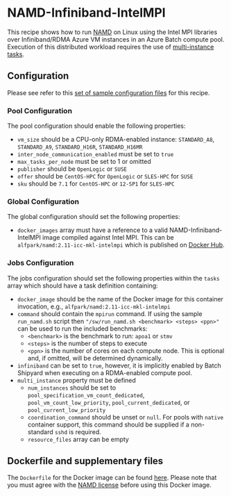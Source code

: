 # NAMD-Infiniband-IntelMPI
This recipe shows how to run [NAMD](http://www.ks.uiuc.edu/Research/namd/)
on Linux using the Intel MPI libraries over Infiniband/RDMA Azure VM
instances in an Azure Batch compute pool. Execution of this distributed
workload requires the use of
[multi-instance tasks](../docs/80-batch-shipyard-multi-instance-tasks.md).

## Configuration
Please see refer to this [set of sample configuration files](./config) for
this recipe.

### Pool Configuration
The pool configuration should enable the following properties:
* `vm_size` should be a CPU-only RDMA-enabled instance:
`STANDARD_A8`, `STANDARD_A9`, `STANDARD_H16R`, `STANDARD_H16MR`
* `inter_node_communication_enabled` must be set to `true`
* `max_tasks_per_node` must be set to 1 or omitted
* `publisher` should be `OpenLogic` or `SUSE`
* `offer` should be `CentOS-HPC` for `OpenLogic` or `SLES-HPC` for `SUSE`
* `sku` should be `7.1` for `CentOS-HPC` or `12-SP1` for `SLES-HPC`

### Global Configuration
The global configuration should set the following properties:
* `docker_images` array must have a reference to a valid
NAMD-Infiniband-IntelMPI image compiled against Intel MPI. This
can be `alfpark/namd:2.11-icc-mkl-intelmpi` which is published on
[Docker Hub](https://hub.docker.com/r/alfpark/namd/).

### Jobs Configuration
The jobs configuration should set the following properties within the `tasks`
array which should have a task definition containing:
* `docker_image` should be the name of the Docker image for this container invocation,
e.g., `alfpark/namd:2.11-icc-mkl-intelmpi`
* `command` should contain the `mpirun` command. If using the sample
`run_namd.sh` script then `"/sw/run_namd.sh <benchmark> <steps> <ppn>"`
can be used to run the included benchmarks:
  * `<benchmark>` is the benchmark to run: `apoa1` or `stmv`
  * `<steps>` is the number of steps to execute
  * `<ppn>` is the number of cores on each compute node. This is optional
    and, if omitted, will be determined dynamically.
* `infiniband` can be set to `true`, however, it is implicitly enabled by
Batch Shipyard when executing on a RDMA-enabled compute pool.
* `multi_instance` property must be defined
  * `num_instances` should be set to `pool_specification_vm_count_dedicated`,
    `pool_vm_count_low_priority`, `pool_current_dedicated`, or
    `pool_current_low_priority`
  * `coordination_command` should be unset or `null`. For pools with
    `native` container support, this command should be supplied if
    a non-standard `sshd` is required.
  * `resource_files` array can be empty

## Dockerfile and supplementary files
The `Dockerfile` for the Docker image can be found [here](./docker). Please
note that you must agree with the
[NAMD license](http://www.ks.uiuc.edu/Research/namd/license.html) before
using this Docker image.
